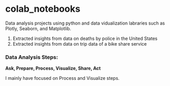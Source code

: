 # colab_notebooks
Data analysis projects using python and data vidualization labraries such as Plotly, Seaborn, and Matplotlib.

1. Extracted insights from data on deaths by police in the United States
2. Extracted insights from data on trip data of a bike share service

### Data Analysis Steps:
**Ask, Prepare, Process, Visualize, Share, Act**

I mainly have focused on Process and Visualize steps.
